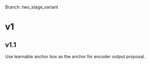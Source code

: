 Branch: two_stage_variant

# v1
## v1.1
Use learnable anchor box as the anchor for encoder output proposal.